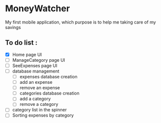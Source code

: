 # MoneyWatcher
My first mobile application, which purpose is to help me taking care of my savings

## To do list :
  - [x] Home page UI
  - [ ] ManageCategory page UI
  - [ ] SeeExpenses page UI
  - [ ] database management
    - [ ] expenses database creation
    - [ ] add an expense
    - [ ] remove an expense
    - [ ] categories database creation
    - [ ] add a category
    - [ ] remove a category
  - [ ] category list in the spinner
  - [ ] Sorting expenses by category
